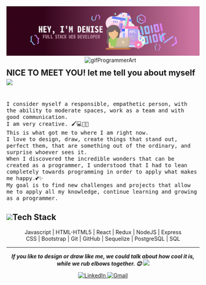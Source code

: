 <img src="./GithubProfileDenise.png" alt="ImgPortada" />
<img align="right" src="https://i.pinimg.com/originals/b4/3a/9a/b43a9a78438313a7d2d8e6dfcaef8e8d.gif" width="300px" alt="gifProgrammerArt" />

## NICE TO MEET YOU! let me tell you about myself <img src="https://media.giphy.com/media/mGcNjsfWAjY5AEZNw6/giphy.gif" width="50">
<div ><p>
  <br>
  <samp>
  I consider myself a responsible, empathetic person, with the ability to moderate spaces, work as a team and with good communication. <br>
  I am very creative. 🖌️💻👩‍💻<br>
  This is what got me to where I am right now. <br>
  I love to design, draw, create things that stand out, perfect them, that are something out of the ordinary, and surprise whoever sees it.<br>
  When I discovered the incredible wonders that can be created as a programmer, I understood that I had to lean completely towards programming in order to apply what makes me happy.💕✨<br>
  My goal is to find new challenges and projects that allow me to apply all my knowledge, continue learning and growing as a programmer.
  <br>
  </samp>
</p>
</div>
 
## <img src="https://media.giphy.com/media/VgCDAzcKvsR6OM0uWg/giphy.gif" width="50">Tech Stack
<div align="center">Javascript  |  HTML-HTML5  |  React  |  Redux  |  NodeJS  |  Express  </div>
<div align="center">CSS  |  Bootstrap  |  Git  |  GitHub  |  Sequelize  |  PostgreSQL  |  SQL</div>

---------------------------------------------------------------------------------------------------------------------------------------------------------------------------------
<p align="center">
 <b><i> If you like to design or draw like me, we could talk about how cool it is, while we rub elbows together. 😊 <img src="https://media.giphy.com/media/7j2hfyeVcDtf2/giphy.gif" width="50" /><br></i></b> 
 </p>
<div  align="center">
  <a href="https://www.linkedin.com/in/denise-carla-maria-cardozo/" target="_blank">
    <img src="https://img.shields.io/badge/LinkedIn-%230077B5.svg?&style=flat-square&logo=linkedin&logoColor=white&color=DEB6AB" alt="LinkedIn">
  </a>
   <a href="mailto:dennicardozo96@gmail.com@gmail.com" mailto="dennicardozo96@gmail.com@gmail.com" target="_blank">
    <img src="https://img.shields.io/badge/Gmail-%231877F2.svg?&style=flat-square&logo=gmail&logoColor=white&color=DEB6AB" alt="Gmail">
  </a>
</div>
